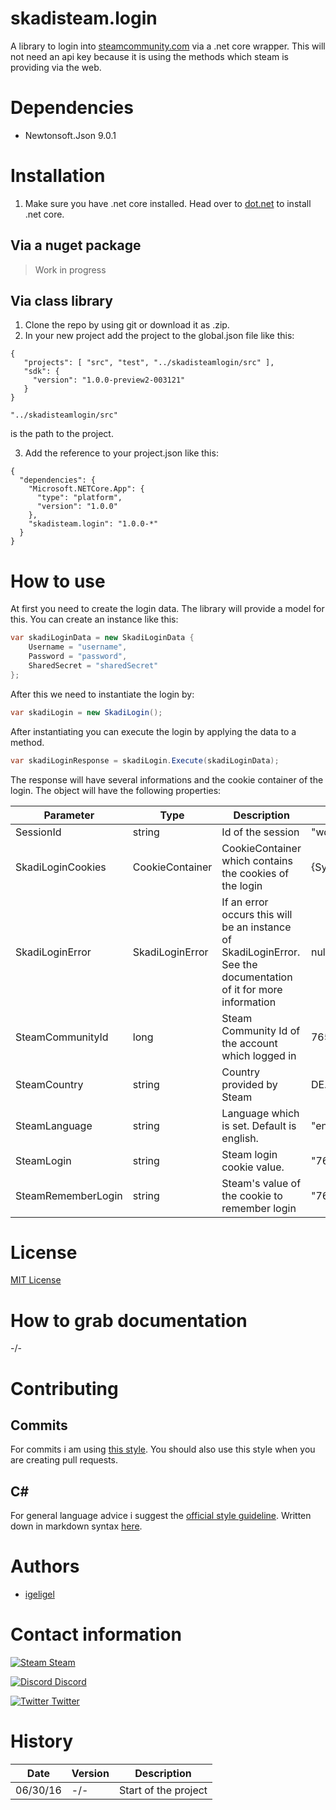 # skadisteam.login

A library to login into [steamcommunity.com](http://steamcommunity.com/) via a .net core wrapper.
This will not need an api key because it is using the methods which steam is providing via the web.

# Dependencies

- Newtonsoft.Json 9.0.1

# Installation

1. Make sure you have .net core installed. Head over to [dot.net](http://dot.net) to install .net core.

## Via a nuget package

> Work in progress

## Via class library

1. Clone the repo by using git or download it as .zip.
2. In your new project add the project to the global.json file like this:

  ```
  {
     "projects": [ "src", "test", "../skadisteamlogin/src" ],
     "sdk": {
       "version": "1.0.0-preview2-003121"
     }
  }
  ```

  ```
  "../skadisteamlogin/src"
  ```
  is the path to the project.

3. Add the reference to your project.json like this:
  ```
  {
    "dependencies": {
      "Microsoft.NETCore.App": {
        "type": "platform",
        "version": "1.0.0"
      },
      "skadisteam.login": "1.0.0-*"
    }
  }
  ``` 

# How to use

At first you need to create the login data. The library will provide a model for this.
You can create an instance like this:
```csharp
var skadiLoginData = new SkadiLoginData {
    Username = "username",
    Password = "password",
    SharedSecret = "sharedSecret"
};
```

After this we need to instantiate the login by:
```csharp
var skadiLogin = new SkadiLogin();
```

After instantiating you can execute the login by applying the data to a method.
```csharp
var skadiLoginResponse = skadiLogin.Execute(skadiLoginData);
```

The response will have several informations and the cookie container of the login.
The object will have the following properties:

| Parameter     | Type | Description   | Example  |
| ------------- | ---- | ------------- | -------- |
| SessionId | string | Id of the session | "wdIaDW21adsAh" |
| SkadiLoginCookies | CookieContainer | CookieContainer which contains the cookies of the login | {System.Net.CookieContainer} |
| SkadiLoginError | SkadiLoginError | If an error occurs this will be an instance of SkadiLoginError. See the documentation of it for more information | null |
| SteamCommunityId | long | Steam Community Id of the account which logged in | 76561198028630048 |
| SteamCountry | string | Country provided by Steam | DE... |
| SteamLanguage | string | Language which is set. Default is english. | "english" |
| SteamLogin | string | Steam login cookie value. | "76561198028630048AWd12km8d_dwaknN21..." |
| SteamRememberLogin | string | Steam's value of the cookie to remember login | "76561198028630048AWd12km8d_dwaknN21..." |

# License
[MIT License](https://github.com/igeligel/skadisteam.login/blob/master/LICENSE)

# How to grab documentation

-/-

# Contributing

## Commits
For commits i am using [this style](https://github.com/igeligel/contributing-template/blob/master/commits.md). You should also use this style when you are creating pull requests.

## C#
For general language advice i suggest the [official style guideline](https://msdn.microsoft.com/en-us/library/ff926074.aspx). Written down in markdown syntax [here](https://github.com/igeligel/contributing-template/blob/master/code-style/csharp.md).

# Authors

- [igeligel](https://github.com/igeligel)

# Contact information

[![Steam](https://raw.githubusercontent.com/encharm/Font-Awesome-SVG-PNG/master/black/png/16/steam-square.png "Steam Account") Steam](http://steamcommunity.com/profiles/76561198028630048/)

[![Discord](http://i.imgur.com/wlwOQpl.png "Discord") Discord](https://discord.gg/011jg2foytc2XogS6)

[![Twitter](https://raw.githubusercontent.com/encharm/Font-Awesome-SVG-PNG/master/black/png/16/twitter.png "Twitter") Twitter](https://twitter.com/kevinpeters_)

# History

| Date          | Version       | Description          |
| ------------- | ------------- | -------------------- |
| 06/30/16      | -/-           | Start of the project |